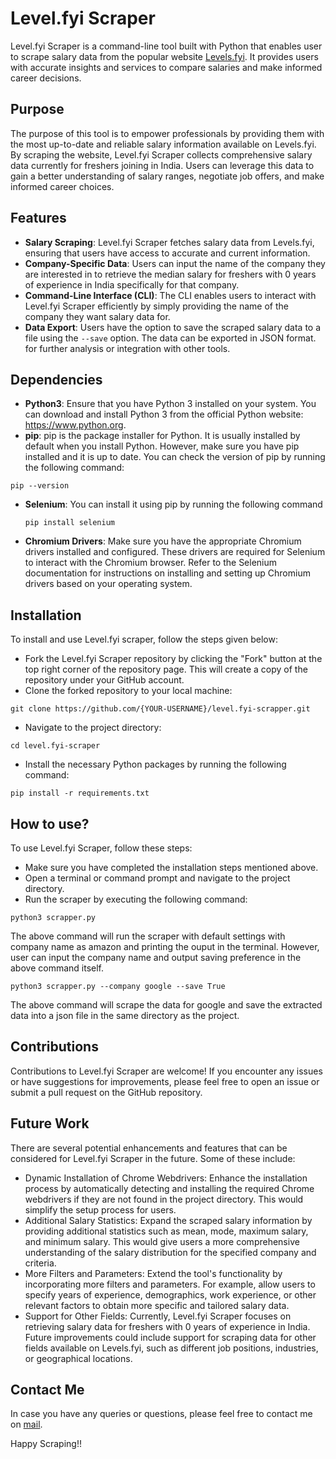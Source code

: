 # Level.fyi Scraper

Level.fyi Scraper is a command-line tool built with Python that enables user to scrape salary data from the popular website [Levels.fyi](https://www.levels.fyi/?compare=Accenture,Tata%20Consultancy%20Services,Infosys&track=Software%20Engineer#). It provides users with accurate insights and services to compare salaries and make informed career decisions.

## Purpose

The purpose of this tool is to empower professionals by providing them with the most up-to-date and reliable salary information available on Levels.fyi. By scraping the website, Level.fyi Scraper collects comprehensive salary data currently for freshers joining in India. Users can leverage this data to gain a better understanding of salary ranges, negotiate job offers, and make informed career choices.

## Features

- **Salary Scraping**: Level.fyi Scraper fetches salary data from Levels.fyi, ensuring that users have access to accurate and current information.
- **Company-Specific Data**: Users can input the name of the company they are interested in to retrieve the median salary for freshers with 0 years of experience in India specifically for that company.
- **Command-Line Interface (CLI)**: The CLI enables users to interact with Level.fyi Scraper efficiently by simply providing the name of the company they want salary data for.
- **Data Export**: Users have the option to save the scraped salary data to a file using the `--save` option. The data can be exported in JSON format. for further analysis or integration with other tools.

## Dependencies
- **Python3**: Ensure that you have Python 3 installed on your system. You can download and install Python 3 from the official Python website: https://www.python.org.
- **pip**: pip is the package installer for Python. It is usually installed by default when you install Python. However, make sure you have pip installed and it is up to date. You can check the version of pip by running the following command:
```
pip --version
```
- **Selenium**: You can install it using pip by running the following command
  ```
  pip install selenium
  ```
- **Chromium Drivers**: Make sure you have the appropriate Chromium drivers installed and configured. These drivers are required for Selenium to interact with the Chromium browser. Refer to the Selenium documentation for instructions on installing and setting up Chromium drivers based on your operating system.

## Installation
To install and use Level.fyi scraper, follow the steps given below:
- Fork the Level.fyi Scraper repository by clicking the "Fork" button at the top right corner of the repository page. This will create a copy of the repository under your GitHub account.
- Clone the forked repository to your local machine:
```
git clone https://github.com/{YOUR-USERNAME}/level.fyi-scrapper.git
```
- Navigate to the project directory:
```
cd level.fyi-scraper
```
- Install the necessary Python packages by running the following command:
```
pip install -r requirements.txt
```
## How to use?
To use Level.fyi Scraper, follow these steps:
- Make sure you have completed the installation steps mentioned above.
- Open a terminal or command prompt and navigate to the project directory.
- Run the scraper by executing the following command:
```
python3 scrapper.py
```
The above command will run the scraper with default settings with company name as amazon and printing the ouput in the terminal.
However, user can input the company name and output saving preference in the above command itself.
```
python3 scrapper.py --company google --save True
```
The above command will scrape the data for google and save the extracted data into a json file in the same directory as the project.

## Contributions
Contributions to Level.fyi Scraper are welcome! If you encounter any issues or have suggestions for improvements, please feel free to open an issue or submit a pull request on the GitHub repository.

## Future Work
There are several potential enhancements and features that can be considered for Level.fyi Scraper in the future. Some of these include:
- Dynamic Installation of Chrome Webdrivers: Enhance the installation process by automatically detecting and installing the required Chrome webdrivers if they are not found in the project directory. This would simplify the setup process for users.
- Additional Salary Statistics: Expand the scraped salary information by providing additional statistics such as mean, mode, maximum salary, and minimum salary. This would give users a more comprehensive understanding of the salary distribution for the specified company and criteria.
- More Filters and Parameters: Extend the tool's functionality by incorporating more filters and parameters. For example, allow users to specify years of experience, demographics, work experience, or other relevant factors to obtain more specific and tailored salary data.
- Support for Other Fields: Currently, Level.fyi Scraper focuses on retrieving salary data for freshers with 0 years of experience in India. Future improvements could include support for scraping data for other fields available on Levels.fyi, such as different job positions, industries, or geographical locations.

## Contact Me
In case you have any queries or questions, please feel free to contact me on [mail](mailto:abhisheksinghk@iitbhilai.ac.in).

Happy Scraping!!
